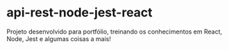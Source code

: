 # api-rest-node-jest-react
Projeto desenvolvido para portfólio, treinando os conhecimentos em React, Node, Jest e algumas coisas a mais!
